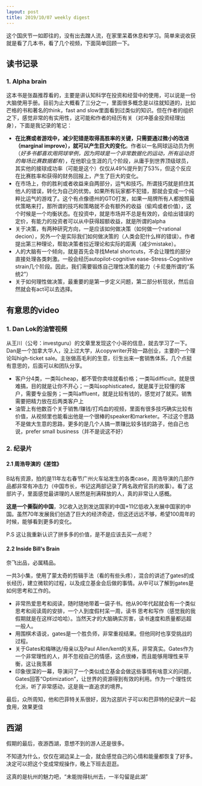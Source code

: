 ```yaml
---
layout: post
title: 2019/10/07 weekly digest
---
```

这个国庆节一如即往的，没有出去蹭人流，在家里呆着休息和学习。简单来说收获就是看了几本书，看了几个视频，下面简单回顾一下。

## 读书记录
### 1. Alpha brain
这本书是张磊推荐看的，主要是讲认知科学在投资和经营中的使用，可以说是一份大脑使用手册。目前为止大概看了三分之一，里面很多概念是以往就知道的，比如芒格的书和著名的think，fast and slow里面看到过类似的知识。但在作者的组织之下，感觉非常的有实用性，这可能和作者的经历有关（对冲基金投资经理出身），下面是我记录的笔记：

* **在比赛或者游戏中，减少犯错是取得高胜率的关键，只需要通过微小的改进（marginal improve），就可以产生巨大的变化**。作者以一名网球运动员为例（*好多书都喜欢用网球举例，因为网球是一个非常数据化的运动，所有运动员的每场比赛数据都有*），在他职业生涯的几个阶段，从庸手到世界顶级球员，其实他的接球成功率（可能是这个）仅仅从49%提升到了53%，但这个反应在比赛胜率和获得的财务回报上，产生了巨大的变化。
* 在市场上，你的胜利或者收益来自两部分，运气和技巧。所谓技巧就是抓住其他人的错误，转化为自己的优势。如果所有玩家都不犯错，那就会变成一个纯粹比运气的游戏了。这个有点像德州的GTO打发，如果一局牌所有人都按照最优策略来打，那所谓的技巧和策略就不会有额外的收益（偷鸡或者价值），这个时候是一个均衡状态。在投资中，就是市场并不总是有效的，会给出错误的定价，有能力的投资者可以从中获得超额收益，就是所谓的alpha
* 关于决策，有两种研究方向，一是应该如何做决策（如何做一个rational decion），另外一个是实际我们如何做决策的（人类会犯什么样的错误）。作者提出第三种理论，帮助决策者拉近理论和实际的距离（减少mistake）。
* 人的大脑有一个倾向，就是首先会寻找Metal shortcuts，不会让理性的部分直接处理各类刺激。一般会经历autopilot-cognitive ease-Stress-Cognitive strain几个阶段。因此，我们需要锻炼自己理性决策的能力（卡尼曼所谓的“系统2”）
* 关于如何理性做决策，最重要的是第一步定义问题，第二部分析现状，然后自然就会有act可以去选择。


## 有意思的video
### 1. Dan Lok的油管视频
从王川（公号：investguru）的文章里发现这个小哥的信息，就去学习了一下。Dan是一个加拿大华人，没上过大学，从copywriter开始一路创业，主要的一个理论叫high-ticket sale。主张做高毛利的生意，衍生出来一套销售体系，几个点挺有意思的，后面可以和团队分享。

* 客户分4类，一类叫cheap，都不管你卖啥就看价格；一类叫difficult，就是很难搞，目的就是让你不开心；一类叫sophisticated，就是属于比较懂的客户，需要专业服务；一类叫affluent，就是比较有钱的，感觉对了就买。销售需要把精力放在后两类客户上
* 油管上有他数百个关于销售/赚钱/打鸡血的视频，里面有很多技巧确实比较有价值，从视频里也能看出他是一个很棒的speaker和marketer。不过这个思路不是做大生意的思路，更多的是几个人搞一票赚比较多钱的路子，他自己也说，prefer small business（并不是说这不好）

### 2. 纪录片
#### 2.1 周浩导演的《差馆》
B站有资源，拍的是11年左右春节广州火车站发生的各类case，周浩导演的几部作品都非常有冲击力（中国市长，书记这两部记录了两名政府官员的故事）。看了这部片子，里面感觉最讲理的人居然是刑满释放的人，真的非常让人感概。

**这是一个撕裂的中国**，3亿收入达到发达国家的中国+11亿低收入发展中国家的中国。虽然70年发展我们创造了巨大的经济奇迹，但这还远远不够，希望100周年的时候，能够看到更多的变化。

P.S 这让我重新认识了拼多多的价值，是不是应该去买一点呢？

#### 2.2 Inside Bill‘s Brain
奈飞出品，必属精品。

一共3小集，使用了蒙太奇的剪辑手法（看的有些头疼），混合的讲述了gates的成长经历，建立微软的过程，以及成立基金会后做的事情。从中可以了解到gates是如何思考和工作的。

* 非常热爱思考和阅读，随时随地带着一袋子书。他从90年代起就会有一个类似思考和阅读周的安排，一个人到度假村呆一周，读书 思考和写作（感觉我的我假期就是在这样过哈哈）。当然天才的大脑确实厉害，读书速度和质量都远超一般人。
* 用围棋术语说，gates是一个胜负师，非常重视结果。但他同时也享受挑战的过程。
* 关于Gates和梅琳达/母亲以及Paul Allen/kent的关系，非常真实。Gates作为一个非常理性的人，并不忽视自己的情感，这点很棒，而且能够用理性来平衡，这让我羡慕
* 印象很深的一幕，导演问了一个类似成立基金会做这些事情有啥意义的问题，Gates回答“Optimization”，让世界的资源得到有效的利用。作为一个理性优化派，听了非常感动，这是我一直追求的境界。

最后，众所周知，他和巴菲特关系很好，因为这部片子可以和巴菲特的纪录片一起食用，效果更佳

## 西湖
假期的最后，夜游西湖，意想不到的游人还是很多。

不知道为什么，仅仅在湖边呆上一会，就会感觉自己的心情和能量都恢复了好多。决定可以把这个变成常规操作，晚上下班去逛逛。

这真的是杭州的魅力吧，“未能抛得杭州去，一半勾留是此湖”



